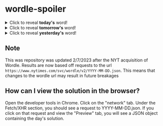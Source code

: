 # wordle-spoiler

<details>
  <summary>Click to reveal <b>today's</b> word!</summary>
  <br>
  <b> shorn </b>
</details>

<details>
  <summary>Click to reveal <b>tomorrow's</b> word!</summary>
  <br>
  <b> grief </b>
</details>

<details>
  <summary>Click to reveal <b>yesterday's</b> word!</summary>
  <br>
  <b> plank </b>
</details>

## Note
This was repository was updated 2/7/2023 after the NYT acquisition of Wordle. Results are now based off requests to the url `https://www.nytimes.com/svc/wordle/v2/YYYY-MM-DD.json`. This means that changes to the wordle url may result in future breakages

## How can I view the solution in the browser?
Open the developer tools in Chrome. Click on the "network" tab. Under the Fetch/XHR section, you should see a request to YYYY-MM-DD.json. If you click on that request and view the "Preview" tab, you will see a JSON object containing the day's solution.